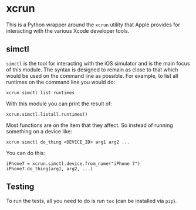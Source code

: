 # xcrun

This is a Python wrapper around the `xcrun` utility that Apple provides for interacting with the various Xcode developer tools. 

## simctl

`simctl` is the tool for interacting with the iOS simulator and is the main focus of this module. The syntax is designed to remain as close to that which would be used on the command line as possible. For example, to list all runtimes on the command line you would do:

    xcrun simctl list runtimes

With this module you can print the result of:

    xcrun.simctl.listall.runtimes()

Most functions are on the item that they affect. So instead of running something on a device like:

    xcrun simctl do_thing <DEVICE_ID> arg1 arg2 ...

You can do this:

    iPhone7 = xcrun.simctl.device.from_name("iPhone 7")
    iPhone7.do_thing(arg1, arg2, ...)

## Testing

To run the tests, all you need to do is run `tox` (can be installed via `pip`). 